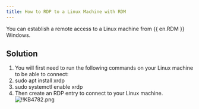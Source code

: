 ```yaml
---
title: How to RDP to a Linux Machine with RDM
---
```

You can establish a remote access to a Linux machine from {{ en.RDM }} Windows.
## Solution
1. You will first need to run the following commands on your Linux machine to be able to connect:
1. sudo apt install xrdp
1. sudo systemctl enable xrdp
1. Then create an RDP entry to connect to your Linux machine.  
![!!KB4782.png](https://webdevolutions.azureedge.net/docs/en/kb/KB4782.png)
